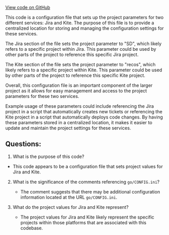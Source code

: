 [View code on GitHub](https://github.com/misbahsy/the-algorithm/src/thrift/com/twitter/recos/user_video_graph/CONFIG.ini)

This code is a configuration file that sets up the project parameters for two different services: Jira and Kite. The purpose of this file is to provide a centralized location for storing and managing the configuration settings for these services. 

The Jira section of the file sets the project parameter to "SD", which likely refers to a specific project within Jira. This parameter could be used by other parts of the project to reference this specific Jira project. 

The Kite section of the file sets the project parameter to "recos", which likely refers to a specific project within Kite. This parameter could be used by other parts of the project to reference this specific Kite project. 

Overall, this configuration file is an important component of the larger project as it allows for easy management and access to the project parameters for these two services. 

Example usage of these parameters could include referencing the Jira project in a script that automatically creates new tickets or referencing the Kite project in a script that automatically deploys code changes. By having these parameters stored in a centralized location, it makes it easier to update and maintain the project settings for these services.
## Questions: 
 1. What is the purpose of this code?
   - This code appears to be a configuration file that sets project values for Jira and Kite.
   
2. What is the significance of the comments referencing `go/CONFIG.ini`?
   - The comment suggests that there may be additional configuration information located at the URL `go/CONFIG.ini`.
   
3. What do the project values for Jira and Kite represent?
   - The project values for Jira and Kite likely represent the specific projects within those platforms that are associated with this codebase.